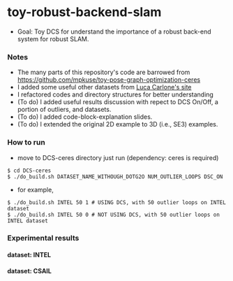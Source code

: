 # toy-robust-backend-slam
- Goal: Toy DCS for understand the importance of a robust back-end system for robust SLAM.

### Notes
- The many parts of this repository's code are barrowed from https://github.com/mpkuse/toy-pose-graph-optimization-ceres
- I added some useful other datasets from [Luca Carlone's site](https://lucacarlone.mit.edu/datasets/) 
- I refactored codes and directory structures for better understanding 
- (To do) I added useful results discussion with repect to DCS On/Off, a portion of outliers, and datasets. 
- (To do) I added code-block-explanation slides.
- (To do) I extended the original 2D example to 3D (i.e., SE3) examples. 

### How to run 
- move to DCS-ceres directory just run (dependency: ceres is required)
```
$ cd DCS-ceres
$ ./do_build.sh DATASET_NAME_WITHOUGH_DOTG2O NUM_OUTLIER_LOOPS DSC_ON
```
- for example, 
```
$ ./do_build.sh INTEL 50 1 # USING DCS, with 50 outlier loops on INTEL dataset
$ ./do_build.sh INTEL 50 0 # NOT USING DCS, with 50 outlier loops on INTEL dataset
```

### Experimental results 
#### dataset: INTEL



#### dataset: CSAIL



